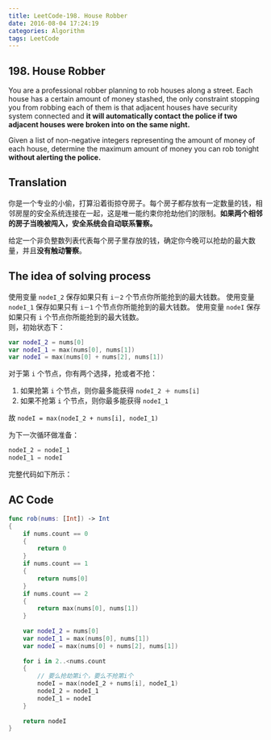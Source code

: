 ```yaml
---
title: LeetCode-198. House Robber  
date: 2016-08-04 17:24:19  
categories: Algorithm  
tags: LeetCode  
---
```


## 198. House Robber  

You are a professional robber planning to rob houses along a street. Each house has a certain amount of money stashed, the only constraint stopping you from robbing each of them is that adjacent houses have security system connected and **it will automatically contact the police if two adjacent houses were broken into on the same night.**

Given a list of non-negative integers representing the amount of money of each house, determine the maximum amount of money you can rob tonight **without alerting the police.**

## Translation

你是一个专业的小偷，打算沿着街掠夺房子。每个房子都存放有一定数量的钱，相邻房屋的安全系统连接在一起，这是唯一能约束你抢劫他们的限制。**如果两个相邻的房子当晚被闯入，安全系统会自动联系警察。**

给定一个非负整数列表代表每个房子里存放的钱，确定你今晚可以抢劫的最大数量，并且**没有触动警察**。

## The idea of solving process

使用变量 `nodeI_2` 保存如果只有 `i－2` 个节点你所能抢到的最大钱数。
使用变量 `nodeI_1` 保存如果只有 `i－1` 个节点你所能抢到的最大钱数。
使用变量 `nodeI`   保存如果只有 `i`   个节点你所能抢到的最大钱数。  
则，初始状态下：

```swift
var nodeI_2 = nums[0]
var nodeI_1 = max(nums[0], nums[1])
var nodeI = max(nums[0] + nums[2], nums[1])
```

对于第 `i` 个节点，你有两个选择，抢或者不抢：

1. 如果抢第 `i` 个节点，则你最多能获得 `nodeI_2 ＋ nums[i]`
2. 如果不抢第 `i` 个节点，则你最多能获得 `nodeI_1`

故 `nodeI = max(nodeI_2 + nums[i], nodeI_1)`

为下一次循环做准备：

```swift
nodeI_2 = nodeI_1
nodeI_1 = nodeI
```
完整代码如下所示：

## AC Code

```swift
func rob(nums: [Int]) -> Int
{
    if nums.count == 0
    {
        return 0
    }
    if nums.count == 1
    {
        return nums[0]
    }
    if nums.count == 2
    {
        return max(nums[0], nums[1])
    }
    
    var nodeI_2 = nums[0]
    var nodeI_1 = max(nums[0], nums[1])
    var nodeI = max(nums[0] + nums[2], nums[1])
    
    for i in 2..<nums.count
    {
        // 要么抢劫第i个，要么不抢第i个
        nodeI = max(nodeI_2 + nums[i], nodeI_1)
        nodeI_2 = nodeI_1
        nodeI_1 = nodeI
    }
    
    return nodeI
}
```